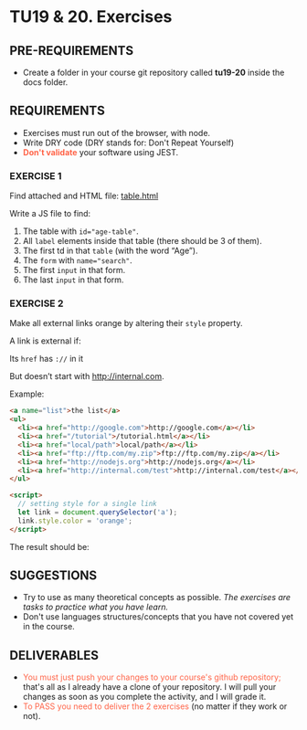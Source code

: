 # TU19 & 20. Exercises

## PRE-REQUIREMENTS

- Create a folder in your course git repository called **tu19-20** inside the docs folder.

## REQUIREMENTS

- Exercises must run out of the browser, with node.
- Write DRY code (DRY stands for: Don't Repeat Yourself)
- <span style="color: tomato;">**Don't validate**</span> your software using JEST.

### EXERCISE 1

Find attached and HTML file: [table.html](https://raw.githubusercontent.com/Emanuel-21-22/dwec2021-Emanuel-Ciotoi/ccf9ef3ef9ae5addd1c0ca53b91f84a5706d5f7b/docs/tu19-20/exercise1.html?token=GHSAT0AAAAAABPCQPPODR44WMVWGDXUAAQEYRHR7HA)

Write a JS file to find:

1. The table with `id="age-table"`.
1. All `label` elements inside that table (there should be 3 of them).
1. The first td in that `table` (with the word “Age”).
1. The `form` with `name="search"`.
1. The first `input` in that form.
1. The last `input` in that form.

### EXERCISE 2

Make all external links orange by altering their `style` property.

A link is external if:

Its `href` has `://` in it

But doesn’t start with <http://internal.com>.

Example:

```html
<a name="list">the list</a>
<ul>
  <li><a href="http://google.com">http://google.com</a></li>
  <li><a href="/tutorial">/tutorial.html</a></li>
  <li><a href="local/path">local/path</a></li>
  <li><a href="ftp://ftp.com/my.zip">ftp://ftp.com/my.zip</a></li>
  <li><a href="http://nodejs.org">http://nodejs.org</a></li>
  <li><a href="http://internal.com/test">http://internal.com/test</a></li>
</ul>

<script>
  // setting style for a single link
  let link = document.querySelector('a');
  link.style.color = 'orange';
</script>
```

The result should be:

## SUGGESTIONS

- Try to use as many theoretical concepts as possible. _The exercises are tasks to practice what you have learn._
- Don't use languages structures/concepts that you have not covered yet in the course.

## DELIVERABLES

- <span style="color: tomato;">You must just push your changes to your course's github repository;</span> that's all as I already have a clone of your repository. I will pull your changes as soon as you complete the activity, and I will grade it.
- <span style="color: tomato;">To PASS you need to deliver the 2 exercises</span> (no matter if they work or not).

